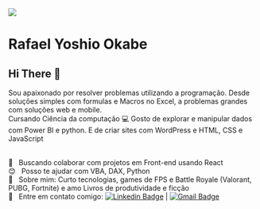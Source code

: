 <img width="auto" src="https://github.com/tgmarinho/tgmarinho/blob/master/banner.png">


# Rafael Yoshio Okabe

## Hi There 👋
Sou apaixonado por resolver problemas utilizando a programação. Desde soluções simples com formulas e Macros no Excel, a problemas grandes com soluções web e mobile.
<br/>Cursando Ciência da computação :computer: Gosto de explorar e manipular dados com Power BI e python. E de criar sites com WordPress e HTML, CSS e JavaScript

 <br/> :purple_heart: &nbsp; Buscando colaborar com projetos em Front-end usando React
 <br/> :blush: &nbsp; Posso te ajudar com VBA, DAX, Python
 <br/> 💬  &nbsp; Sobre mim: Curto tecnologias, games de FPS e Battle Royale (Valorant, PUBG, Fortnite) e amo Livros de produtividade e ficção
 <br/> :email: &nbsp; Entre em contato comigo: [![Linkedin Badge](https://img.shields.io/badge/-ThiagoMarinho-blue?style=flat-square&logo=Linkedin&logoColor=white&link=https://www.linkedin.com/in/rafael-yoshio-okabe-b58b3b136/)](https://www.linkedin.com/in/tgmarinho/) 
| 
[![Gmail Badge](https://img.shields.io/badge/-tgmarinho@gmail.com-c14438?style=flat-square&logo=Gmail&logoColor=white&link=mailto:rafa.okabe@gmail.com)](mailto:rafa.okabe@gmail.com)
